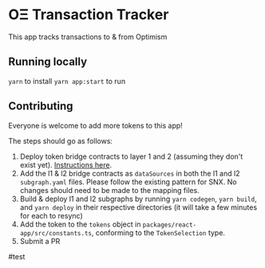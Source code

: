# OΞ Transaction Tracker

This app tracks transactions to & from Optimism

## Running locally

`yarn` to install
`yarn app:start` to run

## Contributing

Everyone is welcome to add more tokens to this app! 

The steps should go as follows:
1. Deploy token bridge contracts to layer 1 and 2 (assuming they don't exist yet). [Instructions here](https://community.optimism.io/docs/integration.html#introduction).
2. Add the l1 & l2 bridge contracts as `dataSources` in both the l1 and l2 `subgraph.yaml` files. Please follow the existing pattern for SNX. No changes should need to be made to the mapping files.
3. Build & deploy l1 and l2 subgraphs by running `yarn codegen`, `yarn build`, and `yarn deploy` in their respective directories (it will take a few minutes for each to resync)
4. Add the token to the `tokens` object in `packages/react-app/src/constants.ts`, conforming to the `TokenSelection` type.
5. Submit a PR

#test